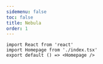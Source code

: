 ```yaml
---
sidemenu: false
toc: false
title: Nebula
order: 1
---
```


```tsx | inline
import React from 'react'
import Homepage from './index.tsx'
export default () => <Homepage />
```
